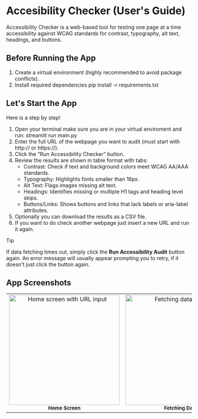 # Accesibility Checker (User's Guide)
Accessibility Checker is a web-based tool for testing one page at a time accessibility against WCAG standards for contrast, typography, alt text, headings, and buttons.

## Before Running the App 
1. Create a virtual environment (highly recommended to avoid package conflicts).
2. Install required dependencies pip install -r requirements.txt
   
## Let's Start the App 
Here is a step by step!
1. Open your terminal make sure you are in your virtual enviroment and run: streamlit run main.py
2. Enter the full URL of the webpage you want to audit (must start with http:// or https://).
3. Click the “Run Accessibility Checker” button.
4. Review the results are shown in table format with tabs:
    - Contrast: Check if text and background colors meet WCAG AA/AAA standards.
    - Typography: Highlights fonts smaller than 16px.
    - Alt Text: Flags images missing alt text.
    - Headings: Identifies missing or multiple H1 tags and heading level skips.
    - Buttons/Links: Shows buttons and links that lack labels or aria-label attributes.
5. Optionally you can download the results as a CSV file.
6. If you want to do check another webpage just insert a new URL and run it again.

> [!TIP]
> If data fetching times out, simply click the **Run Accessibility Audit** button again. An error message will usually appear prompting you to retry, if it doesn't just click the button again. 


## App Screenshots 
<table> <tr> <td align="center"> <img src="https://github.com/user-attachments/assets/312496bb-f48d-46f4-87d7-550ced4a89a1" width="300" alt="Home screen with URL input"/> <br/> <sub><b>Home Screen</b></sub> </td> <td align="center"> <img src="https://github.com/user-attachments/assets/054691a1-7f39-44af-89be-39aa4d3f34b3" width="300" alt="Fetching data screen"/> <br/> <sub><b>Fetching Data</b></sub> </td> <td align="center"> <img src="https://github.com/user-attachments/assets/513fbd48-6884-4248-9244-4931dfcb20ee" width="300" alt="Results displayed in tabs"/> <br/> <sub><b>Results Displayed</b></sub> </td> </tr> </table>

